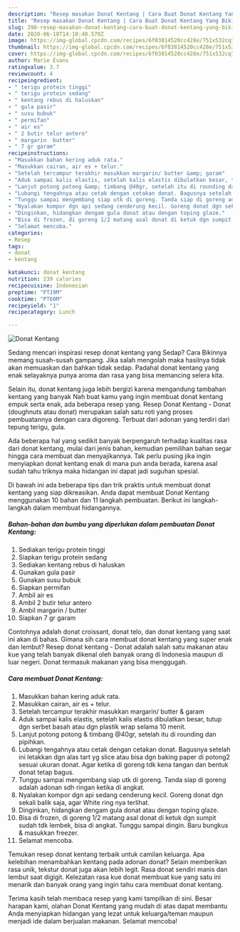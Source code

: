 ```yaml
---
description: "Resep masakan Donat Kentang | Cara Buat Donat Kentang Yang Bikin Ngiler"
title: "Resep masakan Donat Kentang | Cara Buat Donat Kentang Yang Bikin Ngiler"
slug: 398-resep-masakan-donat-kentang-cara-buat-donat-kentang-yang-bikin-ngiler
date: 2020-06-18T14:10:40.570Z
image: https://img-global.cpcdn.com/recipes/6f03814520cc428e/751x532cq70/donat-kentang-foto-resep-utama.jpg
thumbnail: https://img-global.cpcdn.com/recipes/6f03814520cc428e/751x532cq70/donat-kentang-foto-resep-utama.jpg
cover: https://img-global.cpcdn.com/recipes/6f03814520cc428e/751x532cq70/donat-kentang-foto-resep-utama.jpg
author: Marie Evans
ratingvalue: 3.7
reviewcount: 4
recipeingredient:
- " terigu protein tinggi"
- " terigu protein sedang"
- " kentang rebus di haluskan"
- " gula pasir"
- " susu bubuk"
- " permifan"
- " air es"
- " 2 butir telur antero"
- " margarin  butter"
- " 7 gr garam"
recipeinstructions:
- "Masukkan bahan kering aduk rata."
- "Masukkan cairan, air es + telur."
- "Setelah tercampur terakhir masukkan margarin/ butter &amp; garam"
- "Aduk sampai kalis elastis, setelah kalis elastis dibulatkan besar, tutup dgn serbet basah atau dgn plastik wrap selama 10 menit."
- "Lanjut potong potong &amp; timbang @40gr, setelah itu di rounding dan pipihkan."
- "Lubangi tengahnya atau cetak dengan cetakan donat. Bagusnya setelah ini letakkan dgn alas tart yg slice atau bisa dgn baking paper di potong2 sesuai ukuran donat. Agar ketika di goreng tdk kena tangan dan bentuk donat tetap bagus."
- "Tunggu sampai mengembang siap utk di goreng. Tanda siap di goreng adalah adonan sdh ringan ketika di angkat."
- "Nyalakan kompor dgn api sedang cenderung kecil. Goreng donat dgn sekali balik saja, agar White ring nya terlihat."
- "Dinginkan, hidangkan dengam gula donat atau dengan toping glaze."
- "Bisa di frozen, di goreng 1/2 matang asal donat di ketuk dgn sumpit sudah tdk lembek, bisa di angkat. Tunggu sampai dingin. Baru bungkus &amp; masukkan freezer."
- "Selamat mencoba."
categories:
- Resep
tags:
- donat
- kentang

katakunci: donat kentang 
nutrition: 239 calories
recipecuisine: Indonesian
preptime: "PT19M"
cooktime: "PT60M"
recipeyield: "1"
recipecategory: Lunch

---
```



![Donat Kentang](https://img-global.cpcdn.com/recipes/6f03814520cc428e/751x532cq70/donat-kentang-foto-resep-utama.jpg)

Sedang mencari inspirasi resep donat kentang yang Sedap? Cara Bikinnya memang susah-susah gampang. Jika salah mengolah maka hasilnya tidak akan memuaskan dan bahkan tidak sedap. Padahal donat kentang yang enak selayaknya punya aroma dan rasa yang bisa memancing selera kita.

Selain itu, donat kentang juga lebih bergizi karena mengandung tambahan kentang yang banyak Nah buat kamu yang ingin membuat donat kentang empuk serta enak, ada beberapa resep yang. Resep Donat Kentang - Donat (doughnuts atau donat) merupakan salah satu roti yang proses pembuatannya dengan cara digoreng. Terbuat dari adonan yang terdiri dari tepung terigu, gula.

Ada beberapa hal yang sedikit banyak berpengaruh terhadap kualitas rasa dari donat kentang, mulai dari jenis bahan, kemudian pemilihan bahan segar hingga cara membuat dan menyajikannya. Tak perlu pusing jika ingin menyiapkan donat kentang enak di mana pun anda berada, karena asal sudah tahu triknya maka hidangan ini dapat jadi suguhan spesial.


Di bawah ini ada beberapa tips dan trik praktis untuk membuat donat kentang yang siap dikreasikan. Anda dapat membuat Donat Kentang menggunakan 10 bahan dan 11 langkah pembuatan. Berikut ini langkah-langkah dalam membuat hidangannya.

<!--inarticleads1-->

##### Bahan-bahan dan bumbu yang diperlukan dalam pembuatan Donat Kentang:

1. Sediakan  terigu protein tinggi
1. Siapkan  terigu protein sedang
1. Sediakan  kentang rebus di haluskan
1. Gunakan  gula pasir
1. Gunakan  susu bubuk
1. Siapkan  permifan
1. Ambil  air es
1. Ambil  2 butir telur antero
1. Ambil  margarin / butter
1. Siapkan  7 gr garam


Contohnya adalah donat croissant, donat telo, dan donat kentang yang saat ini akan di bahas. Gimana sih cara membuat donat kentang yang super enak dan lembut? Resep donat kentang - Donat adalah salah satu makanan atau kue yang telah banyak dikenal oleh banyak orang di Indonesia maupun di luar negeri. Donat termasuk makanan yang bisa menggugah. 

<!--inarticleads2-->

##### Cara membuat Donat Kentang:

1. Masukkan bahan kering aduk rata.
1. Masukkan cairan, air es + telur.
1. Setelah tercampur terakhir masukkan margarin/ butter &amp; garam
1. Aduk sampai kalis elastis, setelah kalis elastis dibulatkan besar, tutup dgn serbet basah atau dgn plastik wrap selama 10 menit.
1. Lanjut potong potong &amp; timbang @40gr, setelah itu di rounding dan pipihkan.
1. Lubangi tengahnya atau cetak dengan cetakan donat. Bagusnya setelah ini letakkan dgn alas tart yg slice atau bisa dgn baking paper di potong2 sesuai ukuran donat. Agar ketika di goreng tdk kena tangan dan bentuk donat tetap bagus.
1. Tunggu sampai mengembang siap utk di goreng. Tanda siap di goreng adalah adonan sdh ringan ketika di angkat.
1. Nyalakan kompor dgn api sedang cenderung kecil. Goreng donat dgn sekali balik saja, agar White ring nya terlihat.
1. Dinginkan, hidangkan dengam gula donat atau dengan toping glaze.
1. Bisa di frozen, di goreng 1/2 matang asal donat di ketuk dgn sumpit sudah tdk lembek, bisa di angkat. Tunggu sampai dingin. Baru bungkus &amp; masukkan freezer.
1. Selamat mencoba.


Temukan resep donat kentang terbaik untuk camilan keluarga. Apa kelebihan menambahkan kentang pada adonan donat? Selain memberikan rasa unik, tekstur donat juga akan lebih legit. Rasa donat sendiri manis dan lembut saat digigit. Kelezatan rasa kue donat membuat kue yang satu ini menarik dan banyak orang yang ingin tahu cara membuat donat kentang. 

Terima kasih telah membaca resep yang kami tampilkan di sini. Besar harapan kami, olahan Donat Kentang yang mudah di atas dapat membantu Anda menyiapkan hidangan yang lezat untuk keluarga/teman maupun menjadi ide dalam berjualan makanan. Selamat mencoba!
